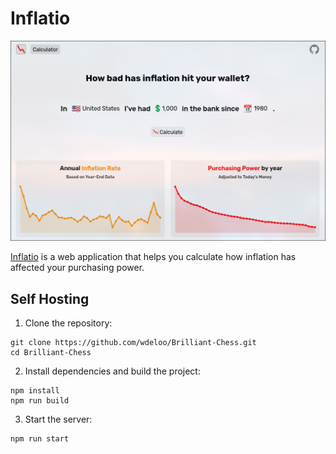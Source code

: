 # Inflatio

![screenshot](images/screenshot.png)

[Inflatio](https://wdeloo.github.io/Inflatio/) is a web application that helps you calculate how inflation has affected your purchasing power.

## Self Hosting

1. Clone the repository:

```
git clone https://github.com/wdeloo/Brilliant-Chess.git
cd Brilliant-Chess
```

2. Install dependencies and build the project:

```
npm install
npm run build
```

3. Start the server:

```
npm run start
```